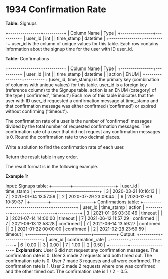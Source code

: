 # 1934 Confirmation Rate

**Table:** Signups

+----------------+----------+
| Column Name | Type |
+----------------+----------+
| user_id | int |
| time_stamp | datetime |
+----------------+----------+
user_id is the column of unique values for this table.
Each row contains information about the signup time for the user with ID user_id.

**Table:** Confirmations

+----------------+----------+
| Column Name | Type |
+----------------+----------+
| user_id | int |
| time_stamp | datetime |
| action | ENUM |
+----------------+----------+
(user_id, time_stamp) is the primary key (combination of columns with unique values) for this table.
user_id is a foreign key (reference column) to the Signups table.
action is an ENUM (category) of the type ('confirmed', 'timeout')
Each row of this table indicates that the user with ID user_id requested a confirmation message at time_stamp and that confirmation message was either confirmed ('confirmed') or expired without confirming ('timeout').

The confirmation rate of a user is the number of 'confirmed' messages divided by the total number of requested confirmation messages. The confirmation rate of a user that did not request any confirmation messages is 0. Round the confirmation rate to two decimal places.

Write a solution to find the confirmation rate of each user.

Return the result table in any order.

The result format is in the following example.

**Example 1:**

Input:
Signups table:
+---------+---------------------+
| user_id | time_stamp |
+---------+---------------------+
| 3 | 2020-03-21 10:16:13 |
| 7 | 2020-01-04 13:57:59 |
| 2 | 2020-07-29 23:09:44 |
| 6 | 2020-12-09 10:39:37 |
+---------+---------------------+
Confirmations table:
+---------+---------------------+-----------+
| user_id | time_stamp | action |
+---------+---------------------+-----------+
| 3 | 2021-01-06 03:30:46 | timeout |
| 3 | 2021-07-14 14:00:00 | timeout |
| 7 | 2021-06-12 11:57:29 | confirmed |
| 7 | 2021-06-13 12:58:28 | confirmed |
| 7 | 2021-06-14 13:59:27 | confirmed |
| 2 | 2021-01-22 00:00:00 | confirmed |
| 2 | 2021-02-28 23:59:59 | timeout |
+---------+---------------------+-----------+
Output:
+---------+-------------------+
| user_id | confirmation_rate |
+---------+-------------------+
| 6 | 0.00 |
| 3 | 0.00 |
| 7 | 1.00 |
| 2 | 0.50 |
+---------+-------------------+
**Explanation:**
User 6 did not request any confirmation messages. The confirmation rate is 0.
User 3 made 2 requests and both timed out. The confirmation rate is 0.
User 7 made 3 requests and all were confirmed. The confirmation rate is 1.
User 2 made 2 requests where one was confirmed and the other timed out. The confirmation rate is 1 / 2 = 0.5.
